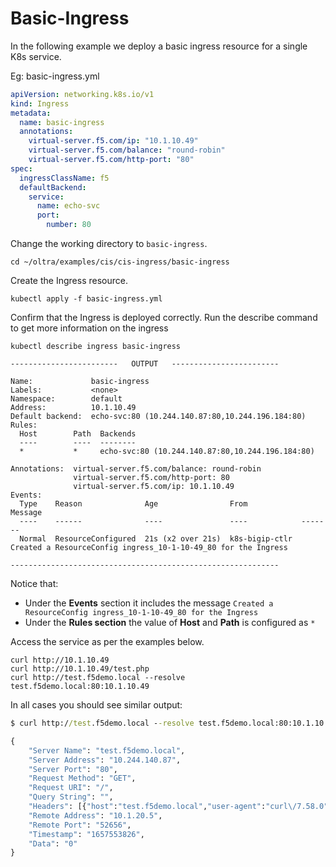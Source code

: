 # Basic-Ingress
In the following example we deploy a basic ingress resource for a single K8s service.

Eg: basic-ingress.yml
```yml
apiVersion: networking.k8s.io/v1
kind: Ingress
metadata:
  name: basic-ingress
  annotations:
    virtual-server.f5.com/ip: "10.1.10.49"
    virtual-server.f5.com/balance: "round-robin"
    virtual-server.f5.com/http-port: "80"
spec:
  ingressClassName: f5
  defaultBackend:
    service:
      name: echo-svc
      port:
        number: 80
```

Change the working directory to `basic-ingress`.
```
cd ~/oltra/examples/cis/cis-ingress/basic-ingress
```

Create the Ingress resource.
```
kubectl apply -f basic-ingress.yml
```

Confirm that the Ingress is deployed correctly. Run the describe command to get more information on the ingress  

```
kubectl describe ingress basic-ingress

------------------------   OUTPUT   ------------------------

Name:             basic-ingress
Labels:           <none>
Namespace:        default
Address:          10.1.10.49
Default backend:  echo-svc:80 (10.244.140.87:80,10.244.196.184:80)
Rules:
  Host        Path  Backends
  ----        ----  --------
  *           *     echo-svc:80 (10.244.140.87:80,10.244.196.184:80)  

Annotations:  virtual-server.f5.com/balance: round-robin
              virtual-server.f5.com/http-port: 80
              virtual-server.f5.com/ip: 10.1.10.49
Events:
  Type    Reason              Age                From            Message
  ----    ------              ----               ----            -------
  Normal  ResourceConfigured  21s (x2 over 21s)  k8s-bigip-ctlr  Created a ResourceConfig ingress_10-1-10-49_80 for the Ingress

------------------------------------------------------------
```

Notice that:
-  Under the **Events** section it includes the message `Created a ResourceConfig ingress_10-1-10-49_80 for the Ingress`
-  Under the **Rules section** the value of **Host** and **Path** is configured as `*` 


Access the service as per the examples below. 

```
curl http://10.1.10.49
curl http://10.1.10.49/test.php
curl http://test.f5demo.local --resolve test.f5demo.local:80:10.1.10.49
```

In all cases you should see similar output:
```cmd
$ curl http://test.f5demo.local --resolve test.f5demo.local:80:10.1.10.49

{
    "Server Name": "test.f5demo.local",
    "Server Address": "10.244.140.87",
    "Server Port": "80",
    "Request Method": "GET",
    "Request URI": "/",
    "Query String": "",
    "Headers": [{"host":"test.f5demo.local","user-agent":"curl\/7.58.0","accept":"*\/*"}],
    "Remote Address": "10.1.20.5",
    "Remote Port": "52656",
    "Timestamp": "1657553826",
    "Data": "0"
}
```

